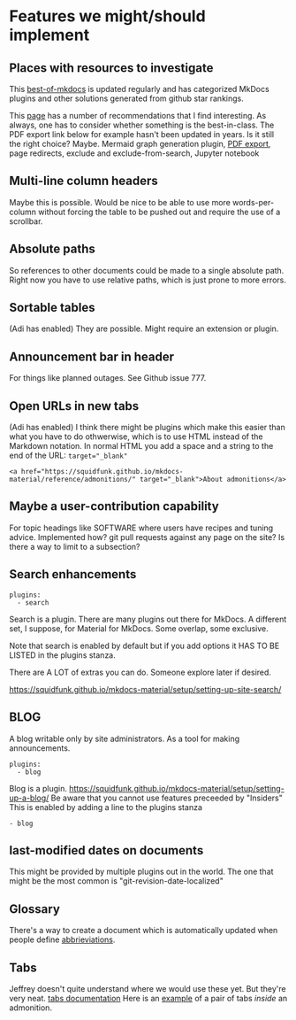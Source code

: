# Features we might/should implement

## Places with resources to investigate
This [best-of-mkdocs](https://github.com/mkdocs/catalog) is updated regularly and has categorized MkDocs plugins and other solutions generated from github star rankings.

This [page](https://chrieke.medium.com/the-best-mkdocs-plugins-and-customizations-fc820eb19759) has a number of recommendations that I find interesting. As always, one has to consider whether something is the best-in-class. The PDF export link below for example hasn't been updated in years. Is it still the right choice? Maybe.
Mermaid graph generation plugin, [PDF export](https://github.com/zhaoterryy/mkdocs-pdf-export-plugin), page redirects, exclude and exclude-from-search, Jupyter notebook

## Multi-line column headers
Maybe this is possible. Would be nice to be able to use more words-per-column without forcing the table to be pushed out and require the use of a scrollbar.

## Absolute paths
So references to other documents could be made to a single absolute path.
Right now you have to use relative paths, which is just prone to more errors. 

## Sortable tables
(Adi has enabled)
They are possible. Might require an extension or plugin.

## Announcement bar in header
For things like planned outages.
See Github issue 777.

## Open URLs in new tabs
(Adi has enabled)
I think there might be plugins which make this easier than what you have to do othwerwise, which is to use HTML instead of the Markdown notation. In normal HTML you add a space and a string to the end of the URL: `target="_blank"`

```
<a href="https://squidfunk.github.io/mkdocs-material/reference/admonitions/" target="_blank">About admonitions</a>
```

## Maybe a user-contribution capability
For topic headings like SOFTWARE where users have recipes and tuning advice. Implemented how? git pull requests against any page on the site? Is there a way to limit to a subsection?

## Search enhancements
```
plugins:
  - search
```
  
Search is a plugin.
There are many plugins out there for MkDocs. A different set, I suppose, for Material for MkDocs. Some overlap, some exclusive.

Note that search is enabled by default but if you add options it HAS TO BE LISTED in the plugins stanza.

There are A LOT of extras you can do. Someone explore later if desired.

https://squidfunk.github.io/mkdocs-material/setup/setting-up-site-search/

## BLOG
A blog writable only by site administrators. As a tool for making announcements.
```
plugins:
  - blog
```
Blog is a plugin.
https://squidfunk.github.io/mkdocs-material/setup/setting-up-a-blog/
Be aware that you cannot use features preceeded by "Insiders"
This is enabled by adding a line to the plugins stanza

`- blog`

## last-modified dates on documents
This might be provided by multiple plugins out in the world.
The one that might be the most common is "git-revision-date-localized"

## Glossary
There's a way to create a document which is automatically updated when people define [abbrieviations](features.md#abbrieviations).

## Tabs
Jeffrey doesn't quite understand where we would use these yet. But they're very neat. [tabs documentation](https://squidfunk.github.io/mkdocs-material/reference/content-tabs/#content-tabs)
Here is an [example](https://squidfunk.github.io/mkdocs-material/reference/content-tabs/#embedded-content-ordered-list) of a pair of tabs _inside_ an admonition.

